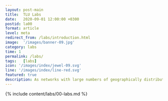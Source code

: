 ```yaml
---
layout: post-main
title:  TLU Labs
date:   2020-09-01 12:00:00 +0300
postid: la00
format: article
level: meta
redirect_from: /labs/introduction.html
image:  '/images/banner-09.jpg'
category: labs
time: 1
permalink: /labs/
tags:   [labs]
icon: '/images/index/jewel-09.svg'
line: '/images/index/line-red.svg'
featured: true
description: As networks with large numbers of geographically distributed nodes evolve, issues such as processing delays and data transfers may arise, potentially creating an environment for adversarial attacks.
---
```


{% include content/labs/00-labs.md %}
